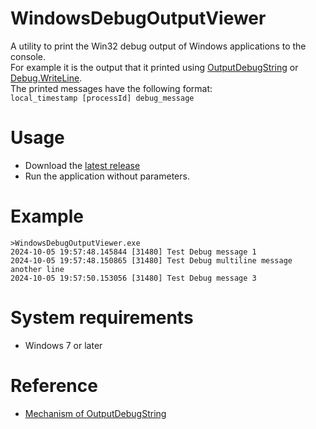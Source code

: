 # WindowsDebugOutputViewer
A utility to print the Win32 debug output of Windows applications to the console.<br>
For example it is the output that it printed using [OutputDebugString](https://learn.microsoft.com/en-us/windows/win32/api/debugapi/nf-debugapi-outputdebugstringw) or [Debug.WriteLine](https://learn.microsoft.com/en-us/dotnet/api/system.diagnostics.debug.writeline?view=net-8.0).<br>
The printed messages have the following format:<br>
`local_timestamp [processId] debug_message`

# Usage
* Download the [latest release](https://github.com/PolarGoose/WindowsDebugOutputViewer/releases)
* Run the application without parameters.

# Example
```
>WindowsDebugOutputViewer.exe
2024-10-05 19:57:48.145844 [31480] Test Debug message 1
2024-10-05 19:57:48.150865 [31480] Test Debug multiline message
another line
2024-10-05 19:57:50.153056 [31480] Test Debug message 3
```

# System requirements
* Windows 7 or later

# Reference
* [Mechanism of OutputDebugString](https://www.codeproject.com/Articles/23776/Mechanism-of-OutputDebugString)